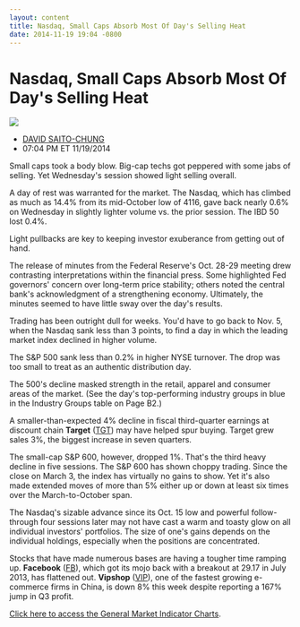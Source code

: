 ```yaml
---
layout: content
title: Nasdaq, Small Caps Absorb Most Of Day's Selling Heat
date: 2014-11-19 19:04 -0800
---
```



Nasdaq, Small Caps Absorb Most Of Day's Selling Heat
=====================================================


![](https://www.investors.com/wp-content/uploads/ibd-migrated-images/MPv_141120_635520070865711779.png)

* [DAVID SAITO-CHUNG](https://www.investors.com/author/chungd/ "Posts by DAVID SAITO-CHUNG")
* 07:04 PM ET 11/19/2014




Small caps took a body blow. Big-cap techs got peppered with some jabs of selling. Yet Wednesday's session showed light selling overall.


A day of rest was warranted for the market. The Nasdaq, which has climbed as much as 14.4% from its mid-October low of 4116, gave back nearly 0.6% on Wednesday in slightly lighter volume vs. the prior session. The IBD 50 lost 0.4%.


Light pullbacks are key to keeping investor exuberance from getting out of hand.


The release of minutes from the Federal Reserve's Oct. 28-29 meeting drew contrasting interpretations within the financial press. Some highlighted Fed governors' concern over long-term price stability; others noted the central bank's acknowledgment of a strengthening economy. Ultimately, the minutes seemed to have little sway over the day's results.


Trading has been outright dull for weeks. You'd have to go back to Nov. 5, when the Nasdaq sank less than 3 points, to find a day in which the leading market index declined in higher volume.


The S&P 500 sank less than 0.2% in higher NYSE turnover. The drop was too small to treat as an authentic distribution day.


The 500's decline masked strength in the retail, apparel and consumer areas of the market. (See the day's top-performing industry groups in blue in the Industry Groups table on Page B2.)


A smaller-than-expected 4% decline in fiscal third-quarter earnings at discount chain **Target** ([TGT](https://research.investors.com/quote.aspx?symbol=TGT)) may have helped spur buying. Target grew sales 3%, the biggest increase in seven quarters.


The small-cap S&P 600, however, dropped 1%. That's the third heavy decline in five sessions. The S&P 600 has shown choppy trading. Since the close on March 3, the index has virtually no gains to show. Yet it's also made extended moves of more than 5% either up or down at least six times over the March-to-October span.


The Nasdaq's sizable advance since its Oct. 15 low and powerful follow-through four sessions later may not have cast a warm and toasty glow on all individual investors' portfolios. The size of one's gains depends on the individual holdings, especially when the positions are concentrated.


Stocks that have made numerous bases are having a tougher time ramping up. **Facebook** ([FB](https://research.investors.com/quote.aspx?symbol=FB)), which got its mojo back with a breakout at 29.17 in July 2013, has flattened out. **Vipshop** ([VIP](https://research.investors.com/quote.aspx?symbol=VIP)), one of the fastest growing e-commerce firms in China, is down 8% this week despite reporting a 167% jump in Q3 profit.


[Click here to access the General Market Indicator Charts](https://www.investors.com/pdf/GMI_112014.pdf).




